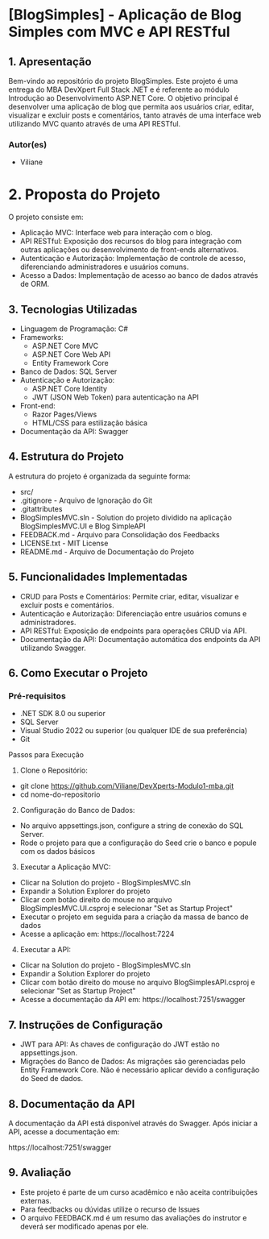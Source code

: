# [BlogSimples] - Aplicação de Blog Simples com MVC e API RESTful

## 1. Apresentação
Bem-vindo ao repositório do projeto BlogSimples. Este projeto é uma entrega do MBA DevXpert Full Stack .NET e é referente ao módulo Introdução ao Desenvolvimento ASP.NET Core. O objetivo principal é desenvolver uma aplicação de blog que permita aos usuários criar, editar, visualizar e excluir posts e comentários, tanto através de uma interface web utilizando MVC quanto através de uma API RESTful. 

### Autor(es)
+ Viliane 

# 2. Proposta do Projeto
O projeto consiste em:

+ Aplicação MVC: Interface web para interação com o blog.
+ API RESTful: Exposição dos recursos do blog para integração com outras aplicações ou desenvolvimento de front-ends alternativos.
+ Autenticação e Autorização: Implementação de controle de acesso, diferenciando administradores e usuários comuns.
+ Acesso a Dados: Implementação de acesso ao banco de dados através de ORM.

## 3. Tecnologias Utilizadas
* Linguagem de Programação: C#
* Frameworks:
  * ASP.NET Core MVC
  * ASP.NET Core Web API
  * Entity Framework Core
* Banco de Dados: SQL Server
* Autenticação e Autorização:
  * ASP.NET Core Identity
  * JWT (JSON Web Token) para autenticação na API
* Front-end:
  * Razor Pages/Views
  * HTML/CSS para estilização básica
* Documentação da API: Swagger

## 4. Estrutura do Projeto
A estrutura do projeto é organizada da seguinte forma:

* src/
* .gitignore - Arquivo de Ignoração do Git
* .gitattributes
* BlogSimplesMVC.sln - Solution do projeto dividido na aplicação BlogSimplesMVC.UI e Blog SimpleAPI 
* FEEDBACK.md - Arquivo para Consolidação dos Feedbacks
* LICENSE.txt - MIT License
* README.md - Arquivo de Documentação do Projeto

## 5. Funcionalidades Implementadas
* CRUD para Posts e Comentários: Permite criar, editar, visualizar e excluir posts e comentários.
* Autenticação e Autorização: Diferenciação entre usuários comuns e administradores.
* API RESTful: Exposição de endpoints para operações CRUD via API.
* Documentação da API: Documentação automática dos endpoints da API utilizando Swagger.

## 6. Como Executar o Projeto
### Pré-requisitos
* .NET SDK 8.0 ou superior
* SQL Server
* Visual Studio 2022 ou superior (ou qualquer IDE de sua preferência)
* Git

Passos para Execução
  1. Clone o Repositório:

  * git clone https://github.com/Viliane/DevXperts-Modulo1-mba.git
  * cd nome-do-repositorio

  2. Configuração do Banco de Dados:

  * No arquivo appsettings.json, configure a string de conexão do SQL Server.
  * Rode o projeto para que a configuração do Seed crie o banco e popule com os dados básicos

  3. Executar a Aplicação MVC:

  * Clicar na Solution do projeto - BlogSimplesMVC.sln
  * Expandir a Solution Explorer do projeto
  * Clicar com botão direito do mouse no arquivo BlogSimplesMVC.UI.csproj e selecionar "Set as Startup Project" 
  * Executar o projeto em seguida para a criação da massa de banco de dados
  * Acesse a aplicação em: https://localhost:7224

  4. Executar a API:

  * Clicar na Solution do projeto - BlogSimplesMVC.sln
  * Expandir a Solution Explorer do projeto
  * Clicar com botão direito do mouse no arquivo BlogSimplesAPI.csproj e selecionar "Set as Startup Project" 
  * Acesse a documentação da API em: https://localhost:7251/swagger
  
## 7. Instruções de Configuração
* JWT para API: As chaves de configuração do JWT estão no appsettings.json.
* Migrações do Banco de Dados: As migrações são gerenciadas pelo Entity Framework Core. Não é necessário aplicar devido a configuração do Seed de dados.

## 8. Documentação da API
A documentação da API está disponível através do Swagger. Após iniciar a API, acesse a documentação em:

https://localhost:7251/swagger

## 9. Avaliação
* Este projeto é parte de um curso acadêmico e não aceita contribuições externas.
* Para feedbacks ou dúvidas utilize o recurso de Issues
* O arquivo FEEDBACK.md é um resumo das avaliações do instrutor e deverá ser modificado apenas por ele.